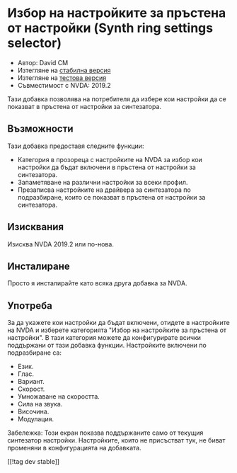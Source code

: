 # Избор на настройките за пръстена от настройки (Synth ring settings selector) #

* Автор: David CM
* Изтегляне на [стабилна версия][1]
* Изтегляне на [тестова версия][2]
* Съвместимост с NVDA: 2019.2

Тази добавка позволява на потребителя да избере кои настройки да се показват в пръстена от настройки за синтезатора.

## Възможности
Тази добавка предоставя следните функции:

* Категория в прозореца с настройките на NVDA за избор кои настройки да
  бъдат включени в пръстена от настройки за синтезатора.
* Запаметяване на различни настройки за всеки профил.
* Презаписва настройките на драйвера за синтезатора по подразбиране, които
  се показват в пръстена от настройки за синтезатора.

## Изисквания
Изисква NVDA 2019.2 или по-нова.

## Инсталиране
Просто я инсталирайте като всяка друга добавка за NVDA.

## Употреба
За да укажете кои настройки да бъдат включени, отидете в настройките на NVDA
и изберете категорията "Избор на настройките за пръстена от настройки". В
тази категория можете да конфигурирате всички поддържани от тази добавка
функции. Настройките включени по подразбиране са:

* Език.
* Глас.
* Вариант.
* Скорост.
* Умножаване на скоростта.
* Сила на звука.
* Височина.
* Модулация.

Забележка: Този екран показва поддържаните само от текущия синтезатор
настройки. Настройките, които не присъстват тук, не биват променяни в
конфигурацията на добавката.

[[!tag dev stable]]

[1]: https://addons.nvda-project.org/files/get.php?file=synthrings

[2]: https://addons.nvda-project.org/files/get.php?file=synthrings
